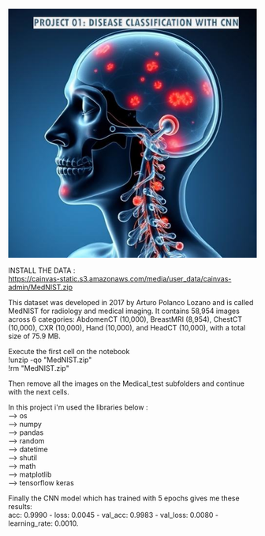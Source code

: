 ![project1](Image.jpg)  
  
INSTALL THE DATA :  
https://cainvas-static.s3.amazonaws.com/media/user_data/cainvas-admin/MedNIST.zip  

This dataset was developed in 2017 by Arturo Polanco Lozano and is called MedNIST for radiology and medical imaging. It contains 58,954 images across 6 categories: AbdomenCT (10,000), BreastMRI (8,954), ChestCT (10,000), CXR (10,000), Hand (10,000), and HeadCT (10,000), with a total size of 75.9 MB.  
  
Execute the first cell on the notebook  
!unzip -qo "MedNIST.zip"  
!rm "MedNIST.zip"  
  
Then remove all the images on the Medical_test subfolders and continue with the next cells.  

    
In this project i'm used the libraries below :  
--> os   
--> numpy  
--> pandas  
--> random   
--> datetime  
--> shutil  
--> math  
--> matplotlib  
--> tensorflow keras  


  
Finally the CNN model which has trained with 5 epochs gives me these results:  
acc: 0.9990 - loss: 0.0045 - val_acc: 0.9983 - val_loss: 0.0080 - learning_rate: 0.0010.
